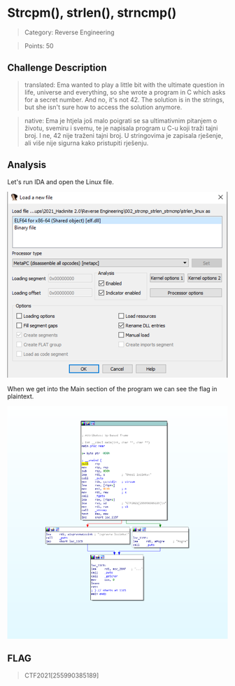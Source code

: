 # Strcpm(), strlen(), strncmp()

> Category: Reverse Engineering

> Points: 50

## Challenge Description

> translated: Ema wanted to play a little bit with the ultimate question in life, universe and everything, so she wrote a program in C which asks for a secret number. And no, it's not 42. The solution is in the strings, but she isn't sure how to access the solution anymore.

> native: Ema je htjela još malo poigrati se sa ultimativnim pitanjem o životu, svemiru i svemu, te je napisala program u C-u koji traži tajni broj. I ne, 42 nije traženi tajni broj. U stringovima je zapisala rješenje, ali više nije sigurna kako pristupiti rješenju.

## Analysis

Let's run IDA and open the Linux file.

![decrypted](ida_01.PNG)

When we get into the Main section of the program we can see the flag in plaintext.

![decrypted](solution.PNG)

## FLAG

> CTF2021[255990385189]